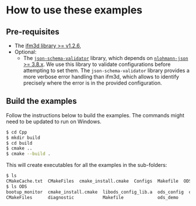 # How to use these examples

## Pre-requisites

- The [ifm3d library >= v1.2.6](https://api.ifm3d.com/stable/content/installation_instructions/install_binary_package_index.html),
- Optional: 
    - The [`json-schema-validator`](https://github.com/pboettch/json-schema-validator) library, which depends on [`nlohmann-json` >= 3.8.x](https://github.com/nlohmann/json). We use this library to validate configurations before attempting to set them. The `json-schema-validator` library provides a more verbose error handling than ifm3d, which allows to identify precisely where the error is in the provided configuration.

## Build the examples

Follow the instructions below to build the examples. The commands might need to be updated to run on Windows.

```bash
$ cd Cpp
$ mkdir build 
$ cd build
$ cmake ..
$ cmake --build .
```

This will create executables for all the examples in the sub-folders:
```bash
$ ls
CMakeCache.txt  CMakeFiles  cmake_install.cmake  Configs  Makefile  ODS
$ ls ODS
bootup_monitor  cmake_install.cmake  libods_config_lib.a  ods_config  ods_get_data
CMakeFiles      diagnostic           Makefile             ods_demo
```